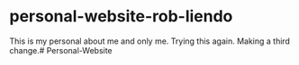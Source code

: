 # personal-website-rob-liendo
This is my personal about me and only me. Trying this again.
Making a third change.# Personal-Website
